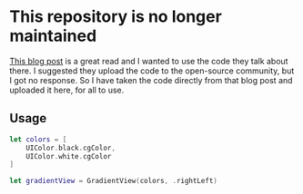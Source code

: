 # This repository is no longer maintained

[This blog post](https://medium.com/ios-os-x-development/swift-3-easy-gradients-54ccc9284ce4) is a great read and I wanted to use the code they talk about there. I suggested they upload the code to the open-source community, but I got no response. So I have taken the code directly from that blog post and uploaded it here, for all to use.

## Usage

```swift
let colors = [
    UIColor.black.cgColor,
    UIColor.white.cgColor
]

let gradientView = GradientView(colors, .rightLeft)
```
